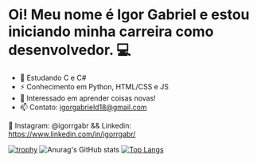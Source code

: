# Oi! Meu nome é Igor Gabriel e estou iniciando minha carreira como desenvolvedor. 💻

- 🚀 Estudando C e C#
- ⚡️ Conhecimento em Python, HTML/CSS e JS
- 💞️ Interessado em aprender coisas novas!
- 📫 Contato: igorgabrield18@gmail.com

📱 Instagram: @igorrgabr && Linkedin: https://www.linkedin.com/in/igorrgabr/

[![trophy](https://github-profile-trophy.vercel.app/?username=igorrgabr&theme=onedark)](https://github.com/igorrgabr/github-profile-trophy)
![Anurag's GitHub stats](https://github-readme-stats.vercel.app/api?username=igorrgabr&show_icons=true&theme=synthwave)
[![Top Langs](https://github-readme-stats.vercel.app/api/top-langs/?username=igorrgabr&layout=compact&theme=synthwave)](https://github.com/igorrgabr/github-readme-stats)
